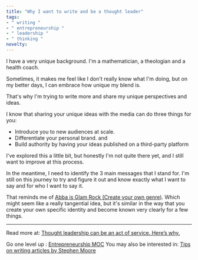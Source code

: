 ```yaml
---
title: "Why I want to write and be a thought leader"
tags:
- " writing "
- " entrepreneurship "
- " leadership "
- " thinking "
novelty:
---
```


I have a very unique background. 
I'm a mathematician, a theologian and a health coach.

Sometimes, it makes me feel like I don't really know what I'm doing, but on my better days, I can embrace how unique my blend is.

That's why I'm trying to write more and share my unique perspectives and ideas.

I know that sharing your unique ideas with the media can do three things for you: 
- Introduce you to new audiences at scale. 
- Differentiate your personal brand. and
- Build authority by having your ideas published on a third-party platform

I've explored this a little bit, but honestly I'm not quite there yet, and I still want to improve at this process.

In the meantime, I need to identify the 3 main messages that I stand for. I'm still on this journey to try and figure it out and know exactly what I want to say and for who I want to say it.

That reminds me of [Abba is Glam Rock (Create your own genre)](Notes/Abba%20is%20Glam%20Rock%20(Create%20your%20own%20genre).md). Which might seem like a really tangential idea, but it's similar in the way that you create your own specific identity and become known very clearly for a few things.

----

Read more at: [Thought leadership can be an act of service. Here’s why.](https://www.theceomagazine.com/opinion/thought-leadership-service/)

Go one level up : [Entrepreneurship MOC](Maps/Entrepreneurship%20MOC.md)
You may also be interested in: [Tips on writing articles by Stephen Moore](Notes/Tips%20on%20writing%20articles%20by%20Stephen%20Moore.md)